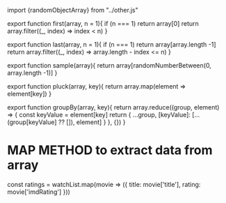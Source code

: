 import {randomObjectArray} from "../other.js"

export function first(array, n = 1){
if (n === 1) return array[0]
return array.filter((\_, index) => index < n)
}

export function last(array, n = 1){
if (n === 1) return array[array.length -1]
return array.filter((\_, index) => array.length - index <= n)
}

export function sample(array){
return array[randomNumberBetween(0, array.length -1)]
}

export function pluck(array, key){
return array.map(element => element[key])
}

export function groupBy(array, key){
return array.reduce((group, element) => {
const keyValue = element[key]
return { ...group, [keyValue]: [...(group[keyValue] ?? []),
element] }
}, {})
}

# MAP METHOD to extract data from array

const ratings = watchList.map(movie => ({
title: movie['title'], rating: movie['imdRating']
}))
